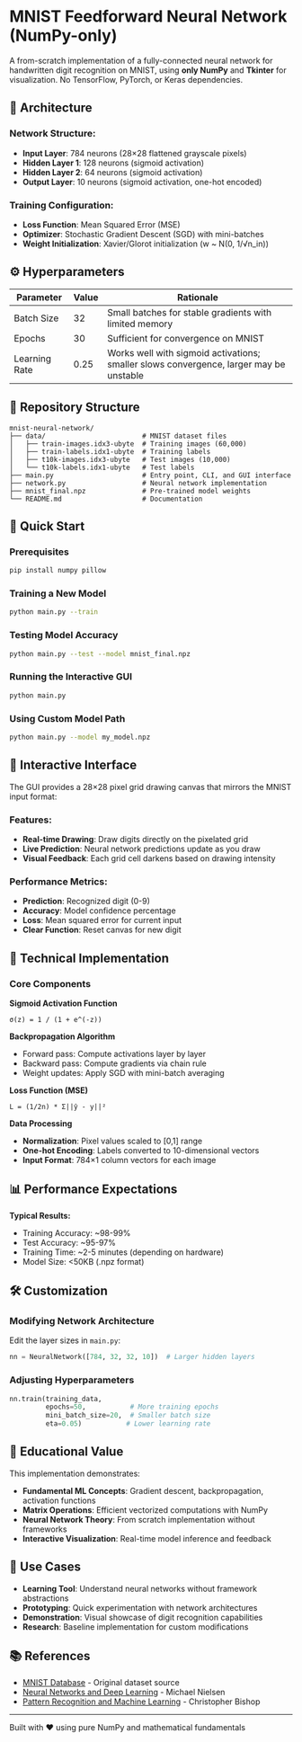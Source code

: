 # MNIST Feedforward Neural Network (NumPy-only)

A from-scratch implementation of a fully-connected neural network for handwritten digit recognition on MNIST, using **only NumPy** and **Tkinter** for visualization. No TensorFlow, PyTorch, or Keras dependencies.

## 🧠 Architecture

### Network Structure:

- **Input Layer**: 784 neurons (28×28 flattened grayscale pixels)
- **Hidden Layer 1**: 128 neurons (sigmoid activation)
- **Hidden Layer 2**: 64 neurons (sigmoid activation)
- **Output Layer**: 10 neurons (sigmoid activation, one-hot encoded)

### Training Configuration:

- **Loss Function**: Mean Squared Error (MSE)
- **Optimizer**: Stochastic Gradient Descent (SGD) with mini-batches
- **Weight Initialization**: Xavier/Glorot initialization (w ~ N(0, 1/√n_in))

## ⚙️ Hyperparameters

| Parameter     | Value | Rationale                                                                              |
| ------------- | ----- | -------------------------------------------------------------------------------------- |
| Batch Size    | 32    | Small batches for stable gradients with limited memory                                 |
| Epochs        | 30    | Sufficient for convergence on MNIST                                                    |
| Learning Rate | 0.25  | Works well with sigmoid activations; smaller slows convergence, larger may be unstable |

## 📁 Repository Structure

```
mnist-neural-network/
├── data/                        # MNIST dataset files
│   ├── train-images.idx3-ubyte  # Training images (60,000)
│   ├── train-labels.idx1-ubyte  # Training labels
│   ├── t10k-images.idx3-ubyte   # Test images (10,000)
│   └── t10k-labels.idx1-ubyte   # Test labels
├── main.py                      # Entry point, CLI, and GUI interface
├── network.py                   # Neural network implementation
├── mnist_final.npz              # Pre-trained model weights
└── README.md                    # Documentation
```

## 🚀 Quick Start

### Prerequisites

```bash
pip install numpy pillow
```

### Training a New Model

```bash
python main.py --train
```

### Testing Model Accuracy

```bash
python main.py --test --model mnist_final.npz
```

### Running the Interactive GUI

```bash
python main.py
```

### Using Custom Model Path

```bash
python main.py --model my_model.npz
```

## 🎨 Interactive Interface

The GUI provides a 28×28 pixel grid drawing canvas that mirrors the MNIST input format:

### Features:

- **Real-time Drawing**: Draw digits directly on the pixelated grid
- **Live Prediction**: Neural network predictions update as you draw
- **Visual Feedback**: Each grid cell darkens based on drawing intensity

### Performance Metrics:

- **Prediction**: Recognized digit (0-9)
- **Accuracy**: Model confidence percentage
- **Loss**: Mean squared error for current input
- **Clear Function**: Reset canvas for new digit

## 🔬 Technical Implementation

### Core Components

**Sigmoid Activation Function**

```
σ(z) = 1 / (1 + e^(-z))
```

**Backpropagation Algorithm**

- Forward pass: Compute activations layer by layer
- Backward pass: Compute gradients via chain rule
- Weight updates: Apply SGD with mini-batch averaging

**Loss Function (MSE)**

```
L = (1/2n) * Σ||ŷ - y||²
```

**Data Processing**

- **Normalization**: Pixel values scaled to [0,1] range
- **One-hot Encoding**: Labels converted to 10-dimensional vectors
- **Input Format**: 784×1 column vectors for each image

## 📊 Performance Expectations

**Typical Results:**

- Training Accuracy: ~98-99%
- Test Accuracy: ~95-97%
- Training Time: ~2-5 minutes (depending on hardware)
- Model Size: <50KB (.npz format)

## 🛠️ Customization

### Modifying Network Architecture

Edit the layer sizes in `main.py`:

```python
nn = NeuralNetwork([784, 32, 32, 10])  # Larger hidden layers
```

### Adjusting Hyperparameters

```python
nn.train(training_data,
         epochs=50,           # More training epochs
         mini_batch_size=20,  # Smaller batch size
         eta=0.05)           # Lower learning rate
```

## 🧪 Educational Value

This implementation demonstrates:

- **Fundamental ML Concepts**: Gradient descent, backpropagation, activation functions
- **Matrix Operations**: Efficient vectorized computations with NumPy
- **Neural Network Theory**: From scratch implementation without frameworks
- **Interactive Visualization**: Real-time model inference and feedback

## 🎯 Use Cases

- **Learning Tool**: Understand neural networks without framework abstractions
- **Prototyping**: Quick experimentation with network architectures
- **Demonstration**: Visual showcase of digit recognition capabilities
- **Research**: Baseline implementation for custom modifications

## 📚 References

- [MNIST Database](http://yann.lecun.com/exdb/mnist/) - Original dataset source
- [Neural Networks and Deep Learning](http://neuralnetworksanddeeplearning.com/) - Michael Nielsen
- [Pattern Recognition and Machine Learning](https://www.microsoft.com/en-us/research/people/cmbishop/prml-book/) - Christopher Bishop

---

Built with ❤️ using pure NumPy and mathematical fundamentals
